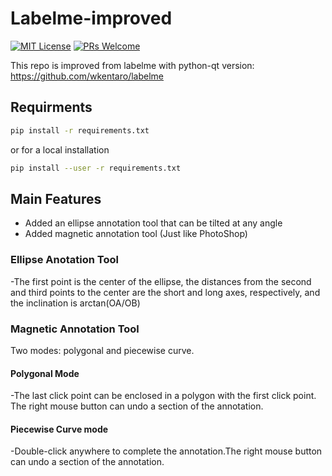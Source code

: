 # Labelme-improved
[![MIT License](https://img.shields.io/badge/license-MIT-green.svg)](https://opensource.org/licenses/MIT) [![PRs Welcome](https://img.shields.io/badge/PRs-welcome-brightgreen.svg?style=flat-square)](http://makeapullrequest.com)

This repo is improved from labelme with python-qt version:
https://github.com/wkentaro/labelme

## Requirments
```bash
pip install -r requirements.txt
```
or for a local installation
```bash
pip install --user -r requirements.txt
```

## Main Features
- Added an ellipse annotation tool that can be tilted at any angle
- Added magnetic annotation tool (Just like PhotoShop)

### Ellipse Anotation Tool 
-The first point is the center of the ellipse, the distances from the second and third points to the center are the 
short and long axes, respectively, and the inclination is arctan(OA/OB)

### Magnetic Annotation Tool
Two modes: polygonal and piecewise curve.
#### Polygonal Mode
-The last click point can be enclosed in a polygon with the first click point. The right mouse button can undo a section 
of the annotation.
#### Piecewise Curve mode
-Double-click anywhere to complete the annotation.The right mouse button can undo a section of the annotation.

